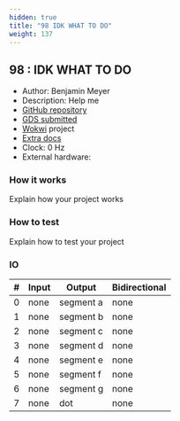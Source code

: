 ```yaml
---
hidden: true
title: "98 IDK WHAT TO DO"
weight: 137
---
```


## 98 : IDK WHAT TO DO

* Author: Benjamin Meyer
* Description: Help me
* [GitHub repository](https://github.com/CrypticXVZ/LOL)
* [GDS submitted](https://github.com/CrypticXVZ/LOL/actions/runs/6756867538)
* [Wokwi](https://wokwi.com/projects/380416361853146113) project
* [Extra docs]()
* Clock: 0 Hz
* External hardware: 



### How it works

Explain how your project works


### How to test

Explain how to test your project


### IO

| # | Input        | Output       | Bidirectional      |
|---|--------------|--------------| -------------------|
| 0 | none  | segment a | none |
| 1 | none  | segment b | none |
| 2 | none  | segment c | none |
| 3 | none  | segment d | none |
| 4 | none  | segment e | none |
| 5 | none  | segment f | none |
| 6 | none  | segment g | none |
| 7 | none  | dot | none |
